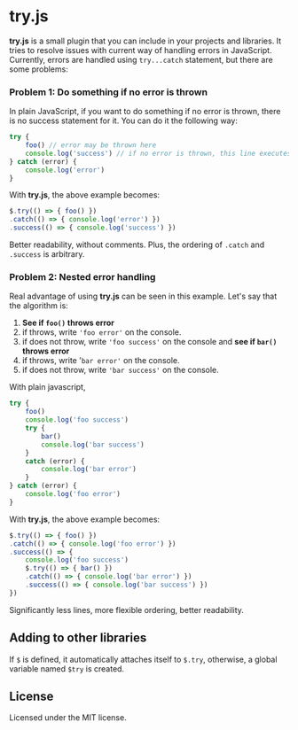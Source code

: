 # try.js

**try.js** is a small plugin that you can include in your projects and libraries. It tries to resolve issues with current way of handling errors in JavaScript. Currently, errors are handled using `try...catch` statement, but there are some problems:

### Problem 1: Do something if no error is thrown
 In plain JavaScript, if you want to do something if no error is thrown, there is no success statement for it. You can do it the following way:
```js
try {
    foo() // error may be thrown here
    console.log('success') // if no error is thrown, this line executes
} catch (error) {
    console.log('error')
}
```
With **try.js**, the above example becomes:
```js
$.try(() => { foo() })
.catch(() => { console.log('error') })
.success(() => { console.log('success') })
```
Better readability, without comments. Plus, the ordering of `.catch` and `.success` is arbitrary.
### Problem 2: Nested error handling
 Real advantage of using **try.js** can be seen in this example. Let's say that the algorithm is:

1. **See if `foo()` throws error**
2. if throws, write `'foo error'` on the console.
3. if does not throw, write `'foo success'` on the console and **see if `bar()` throws error**
4. if throws, write '`bar error'` on the console.
5. if does not throw, write `'bar success'` on the console.

With plain javascript, 

```js
try { 
    foo() 
    console.log('foo success')
    try { 
        bar() 
        console.log('bar success')
    } 
    catch (error) {
        console.log('bar error')
    }
} catch (error) {
    console.log('foo error')
}
```
With **try.js**, the above example becomes:
```js
$.try(() => { foo() })
.catch(() => { console.log('foo error') })
.success(() => {
	console.log('foo success')
    $.try(() => { bar() })
	.catch(() => { console.log('bar error') })
	.success(() => { console.log('bar success') })
})
```
Significantly less lines, more flexible ordering, better readability.

## Adding to other libraries
If `$` is defined, it automatically attaches itself to `$.try`, otherwise, a global variable named `$try` is created.


## License


Licensed under the MIT license.